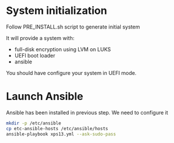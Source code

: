 # System initialization

Follow PRE_INSTALL.sh script to generate initial system

It will provide a system with:
 * full-disk encryption using LVM on LUKS
 * UEFI boot loader
 * ansible

You should have configure your system in UEFI mode.

# Launch Ansible
Ansible has been installed in previous step.
We need to configure it

```bash
mkdir -p /etc/ansible
cp etc-ansible-hosts /etc/ansible/hosts
ansible-playbook xps13.yml --ask-sudo-pass
```
